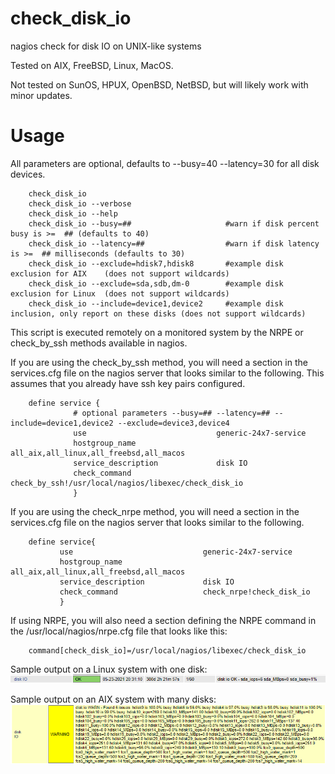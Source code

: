 # check_disk_io
nagios check for disk IO on UNIX-like systems

Tested on AIX, FreeBSD, Linux, MacOS.  

Not tested on SunOS, HPUX, OpenBSD, NetBSD, but will likely work with minor updates.

# Usage
All parameters are optional, defaults to --busy=40 --latency=30 for all disk devices.
```
    check_disk_io
    check_disk_io --verbose
    check_disk_io --help
    check_disk_io --busy=##                     #warn if disk percent busy is >=  ## (defaults to 40)
    check_disk_io --latency=##                  #warn if disk latency      is >=  ## milliseconds (defaults to 30)
    check_disk_io --exclude=hdisk7,hdisk8       #example disk exclusion for AIX    (does not support wildcards)
    check_disk_io --exclude=sda,sdb,dm-0        #example disk exclusion for Linux  (does not support wildcards)
    check_disk_io --include=device1,device2     #example disk inclusion, only report on these disks (does not support wildcards)
```

This script is executed remotely on a monitored system by the NRPE or check_by_ssh methods available in nagios.

If you are using the check_by_ssh method, you will need a section in the services.cfg file on the nagios server that looks similar to the following. This assumes that you already have ssh key pairs configured.
````
    define service {
              # optional parameters --busy=## --latency=## --include=device1,device2 --exclude=device3,device4
              use                             generic-24x7-service
              hostgroup_name                  all_aix,all_linux,all_freebsd,all_macos
              service_description             disk IO
              check_command                   check_by_ssh!/usr/local/nagios/libexec/check_disk_io
              }
````
If you are using the check_nrpe method, you will need a section in the services.cfg file on the nagios server that looks similar to the following.
````
    define service{
           use                             generic-24x7-service
           hostgroup_name                  all_aix,all_linux,all_freebsd,all_macos
           service_description             disk IO
           check_command                   check_nrpe!check_disk_io
           }
````
If using NRPE, you will also need a section defining the NRPE command in the /usr/local/nagios/nrpe.cfg file that looks like this:
````
    command[check_disk_io]=/usr/local/nagios/libexec/check_disk_io
````

Sample output on a Linux system with one disk:
<img src=images/linux.png>

Sample output on an AIX system with many disks:
<img src=images/aix.png>
